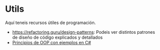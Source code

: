 # Utils

Aquí teneis recursos útiles de programación.

- https://refactoring.guru/design-patterns: Podeis ver distintos patrones de diseño de código explicados y detallados
- [Principios de OOP con ejemplos en C#](https://learn.microsoft.com/es-es/dotnet/csharp/fundamentals/tutorials/oop)